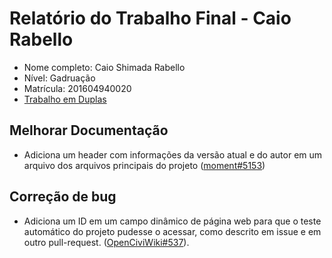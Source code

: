 # Relatório do Trabalho Final - Caio Rabello

* Nome completo: Caio Shimada Rabello
* Nível: Gadruação
* Matrícula: 201604940020
* [Trabalho em Duplas](https://github.com/gustavopinto/tesl/blob/master/duplas/Dupla_CAIO_LEONARDO.md)

## Melhorar Documentação

* Adiciona um header com informações da versão atual e do autor em um arquivo dos arquivos principais do projeto ([moment#5153](https://github.com/moment/moment/pull/5153))

## Correção de bug

* Adiciona um ID em um campo dinâmico de página web para que o teste automático do projeto pudesse o acessar, como descrito em issue e em outro pull-request. ([OpenCiviWiki#537](https://github.com/CiviWiki/OpenCiviWiki/pull/537)).

